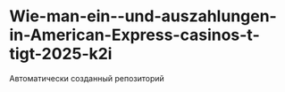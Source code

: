 # Wie-man-ein--und-auszahlungen-in-American-Express-casinos-t-tigt-2025-k2i
Автоматически созданный репозиторий

